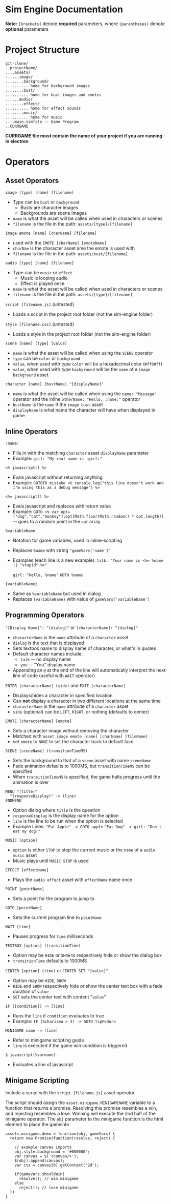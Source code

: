 # Sim Engine Documentation

**Note:** `[brackets]` denote **required** parameters, where `(parentheses)` denote **optional** parameters

# Project Structure

```
git-clone/
..projectName/
....assets/
......image/
........background/
.......... home for background images
........bust/
.......... home for bust images and emotes
......audio/
........effect/
.......... home for effect sounds
........music/
.......... home for music
....main.simfile -- Game Program
..CURRGAME
```

**CURRGAME file must contain the name of your project if you are running in electron**

# Operators

## Asset Operators

`image [type] [name] [filename]`

  * Type can be `bust` or `background`
    * Busts are character images
    * Backgrounds are scene images
  * `name` is what the asset will be called when used in characters or scenes
  * `filename` is the file in the path: `assets/[type]/[filename]`

`image emote [name] [charName] [filename]`

  * used with the `EMOTE [charName] [emoteName]`
  * `charNae` is the character asset ame the emote is used with
  * `filename` is the file in the path: `assets/bust/[filename]`


`audio [type] [name] [filename]`

  * Type can be `music` or `effect`
    * Music is looping audio
    * Effect is played once
  * `name` is what the asset will be called when used in characters or scenes
  * `filename` is the file in the path: `assets/[type]/[filename]`

`script [filename.js]` (untested)

  * Loads a script in the project root folder (not the sim-engine folder)

`style [filename.css]` (untested)

  * Loads a style in the project root folder (not the sim-engine folder)

`scene [name] [type] [value]`

  * `name` is what the asset will be called when using the `SCENE` operator
  * `type` can be `color` or `background`
  * `value`, when used with type `color` will be a hexadecimal color (`#ff00ff`)
  * `value`, when used with type `background` will be the `name` of a `image background` asset

`character [name] [bustName] "[displayName]"`

  * `name` is what the asset will be called when using the `name: "Message"` operator and the inline `otherName: "Hello, :name:"` operator
  * `bustName` is the `name` if the `image bust` asset
  * `displayName` is what name the character will have when displayed in game

## Inline Operators

`:name:`
  
  * Fills in with the matching `character` asset `displayName` parameter
  * Example:
    `girl: "My real name is :girl:"`

`<% javascript() %>`

  * Evals javascript without returning anything
  * Example:
    `GOTOTO mistake <% console.log("this line doesn't work and I'm using this as a debug message") %>`

`<%= javascript() %>`

  * Evals javascript and replaces with return value
  * Example:
    `GOTO <% var opt=["dog","cat","monkey"];opt[Math.floor(Math.random() * opt.length)]` -- goes to a random point in the `opt` array

`%variableName`

  * Notation for game variables, used in inline-scripting
  * Replaces `%name` with string `"gameVars['name']"`
  * Examples (each line is a new example):
    `talk: "Your name is <%= %name || "stupid" %>"`

    `girl: "Hello, %name"`
    `GOTO %name`

`{variableName}`

  * Same as `%variableName` but used in dialog
  * Replaces `{variableName}` with value of `gameVars['variableName']`

## Programming Operators

`"[Display Name]": "[dialog]"` or `[characterName]: "[dialog]"`

  * `characterName` is the `name` attribute of a `character` asset
  * `dialog` is the text that is displayed
  * Sets textbox name to display name of character, or what's in quotes
  * Default character names include:
    * `talk` -- no display name
    * `you` -- "You" display name
  * Appending an `@` at the end of the line will automatically interpret the next line of code (useful with `WAIT` operator)

`ENTER [characterName] (side)` and `EXIT [characterName]`

  * Displays/hides a character in specified location
  * Can **not** display a character in two different locations at the same time
  * `characterName` is the `name` attribute of a `character` asset
  * `side` (optional) can be `LEFT`, `RIGHT`, or nothing (defaults to center)

`EMOTE [characterName] [emote]`

  * Sets a character image without removing the character
  * Matched with `asset image emote [name] [charName] [fileName]`
  * set `emote` to `NONE` to set the character back to default face

`SCENE [sceneName] (transitionTimeMS)`

  * Sets the background to that of a `scene` asset with name `sceneName`
  * Fade animation defaults to 1000MS, but `transitionTimeMS` can be specified
  * When `transitionTimeMS` is specified, the game halts progress until the animation is over

```
MENU "(title)"
  "(responseDisplay)" -> (line)
ENDMENU
```

  * Option dialog where `title` is the question
  * `responseDisplay` is the display name for the option
  * `line` is the line to be run when the option is selected
  * Example Lines:
    `"Eat Apple" -> GOTO apple`
    `"Eat Dog" -> girl: "Don't eat my dog!"`

`MUSIC [option]`

  * `option` is either `STOP` to stop the current music or the `name` of a `audio music` asset
  * Music plays until `MUSIC STOP` is used

`EFFECT [effectName]`

  * Plays the `audio effect` asset with `effectName` name once

`POINT [pointName]`

  * Sets a point for the program to jump to

`GOTO [pointName]`

  * Sets the current program line to `pointName`

`WAIT [time]`

  * Pauses progress for `time` milliseconds

`TEXTBOX [option] (transitionTime)`

  * Option may be `HIDE` or `SHOW` to respectively hide or show the dialog box
  * `transitionTime` defaults to 1000MS

`CENTER [option] (time)` or `CENTER SET "[value]"`

  * Option may be `HIDE`, `SHOW`
  * `HIDE` and `SHOW` respectively hide or show the center text box with a fade duration of `value`
  * `SET` sets the center text with content "`value`"

`IF ([condition]) -> [line]`
  
  * Runs the `line` if `condition` evaluates to true
  * Example:
    `IF (%charisma > 3) -> GOTO tipFedora`

`MINIGAME name -> [line]`

  * Refer to minigame scripting guide
  * `line` is executed if the game win condition is triggered

`$ javascript(%varname)`
  * Evaluates a line of javascript

## Minigame Scripting

Include a script with the `script [filename.js]` asset operator.

The script should assign the `asset.minigame.MINIGAMENAME` variable to a function that returns a promise. Resolving this promise resembles a win, and rejecting resembles a lose. Winning will execute the 2nd half of the minigame operator. The `obj` parameter to the minigame function is the html element to place the gameinto

```
assets.minigame.demo = function(obj, gameVars) {
  return new Promise(function(resolve, reject) {

    // example canvas imports
    obj.style.background = '#000000';
    var canvas = $('<canvas/>');
    $(obj).append(canvas);
    var ctx = canvas[0].getContext('2d');

    if(gameVars.shouldWin)
      resolve(); // win minigame
    else
      reject(); // lose minigame
  })
}
```
